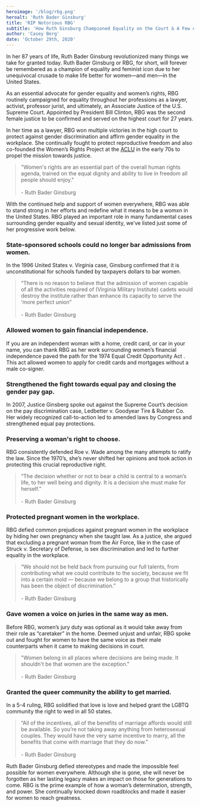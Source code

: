 ```yaml
---
heroimage: '/blog/rbg.png'
heroalt: 'Ruth Bader Ginsburg'
title: 'RIP Notorious RBG'
subtitle: 'How Ruth Ginsburg Championed Equality on the Court & A Few of Her Iconic Quotes'
author: 'Casey Berg'
date: 'October 29th, 2020'
---
```


In her 87 years of life, Ruth Bader Ginsburg revolutionized many things we take for granted today. Ruth Bader Ginsburg or RBG, for short, will forever be remembered as a champion of equality and feminist icon due to her unequivocal crusade to make life better for women—and men—in the United States. 

As an essential advocate for gender equality and women’s rights, RBG routinely campaigned for equality throughout her professions as a lawyer, activist, professor jurist, and ultimately,  an Associate Justice of the U.S. Supreme Court. Appointed by President Bill Clinton, RBG was the second female justice to be confirmed and served on the highest court for 27 years. 

In her time as a lawyer, RBG won multiple victories in the high court to protect against gender discrimination and affirm gender equality in the workplace. She continually fought to protect reproductive freedom and also co-founded the Women’s Rights Project at the [ACLU](https://www.aclu.org/other/tribute-legacy-ruth-bader-ginsburg-and-wrp-staff) in the early 70s to propel the mission towards justice. 

>"Women's rights are an essential part of the overall human rights agenda, trained on the equal dignity and ability to live in freedom all people should enjoy."
><br><br>
> \- Ruth Bader Ginsburg

With the continued help and support of women everywhere, RBG was able to stand strong in her efforts and redefine what it means to be a womxn in the United States. RBG played an important role in many fundamental cases surrounding gender equality and sexual identity, we’ve listed just some of her progressive work below.

### State-sponsored schools could no longer bar admissions from women.

In the 1996 United States v. Virginia case, Ginsburg confirmed that it is unconstitutional for schools funded by taxpayers dollars to bar women. 
> “There is no reason to believe that the admission of women capable of all the activities required of (Virginia Military Institute) cadets would destroy the institute rather than enhance its capacity to serve the ‘more perfect union”
> <br><br>
> \- Ruth Bader Ginsburg

### Allowed women to gain financial independence.

If you are an independent woman with a home, credit card, or car in your name, you can thank RBG as her work surrounding women’s financial independence paved the path for the 1974 Equal Credit Opportunity Act . This act allowed women to apply for credit cards and mortgages without a male co-signer.

### Strengthened the fight towards equal pay and closing the gender pay gap.

In 2007, Justice Ginsberg spoke out against the Supreme Court’s decision on the pay discrimination case, Ledbetter v. Goodyear Tire & Rubber Co. Her widely recognized call-to-action led to amended laws by Congress and strengthened equal pay protections.

### Preserving a woman's right to choose.

RBG consistently defended Roe v. Wade among the many attempts to ratify the law. Since the 1970’s, she’s never shifted her opinions and took action in protecting this crucial reproductive right. 
> “The decision whether or not to bear a child is central to a woman’s life, to her well being and dignity. It is a decision she must make for herself.”
> <br><br>
> \- Ruth Bader Ginsburg

### Protected pregnant women in the workplace.

RBG defied common prejudices against pregnant women in the workplace by hiding her own pregnancy when she taught law. As a justice, she argued that excluding a pregnant woman from the Air Force, like in the case of Struck v. Secretary of Defense, is sex discrimination and led to further equality in the workplace. 
> “We should not be held back from pursuing our full talents, from contributing what we could contribute to the society, because we fit into a certain mold ― because we belong to a group that historically has been the object of discrimination.”
> <br><br>
> \- Ruth Bader Ginsburg

### Gave women a voice on juries in the same way as men.

Before RBG, women’s jury duty was optional as it would take away from their role as “caretaker” in the home. Deemed unjust and unfair, RBG spoke out and fought for women to have the same voice as their male counterparts when it came to making decisions in court.

> "Women belong in all places where decisions are being made. It shouldn't be that women are the exception." 
> <br><br>
> \- Ruth Bader Ginsburg

### Granted the queer community the ability to get married.
In a 5-4 ruling, RBG solidified that love is love and helped grant the LGBTQ community the right to wed in all 50 states.
>“All of the incentives, all of the benefits of marriage affords would still be available. So you’re not taking away anything from heterosexual couples. They would have the very same incentive to marry, all the benefits that come with marriage that they do now.”
> <br><br>
> \- Ruth Bader Ginsburg

Ruth Bader Ginsburg defied stereotypes and made the impossible feel possible for women everywhere. Although she is gone, she will never be forgotten as her lasting legacy makes an impact on those for generations to come. RBG is the prime example of how a woman’s determination, strength, and power. She continually knocked down roadblocks and made it easier for women to reach greatness.

<b-img src="https://i.imgur.com/IGDX6n2.png" fluid fluid-grow></b-img>











